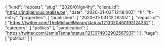 {
  "kind": "reposts",
  "slug": "2020/01/gn4hy",
  "client_id": "https://indigenous.realize.be",
  "date": "2020-01-03T12:18:00Z",
  "h": "h-entry",
  "properties": {
    "published": [
      "2020-01-03T12:18:00Z"
    ],
    "repost-of": [
      "https://twitter.com/TheMichaelMoran/status/1213020460193124352"
    ],
    "category": [
      "politics"
    ],
    "syndication": [
      "https://twitter.com/JamieTanna/status/1213074932902567937"
    ]
  },
  "tags": [
    "politics"
  ]
}
